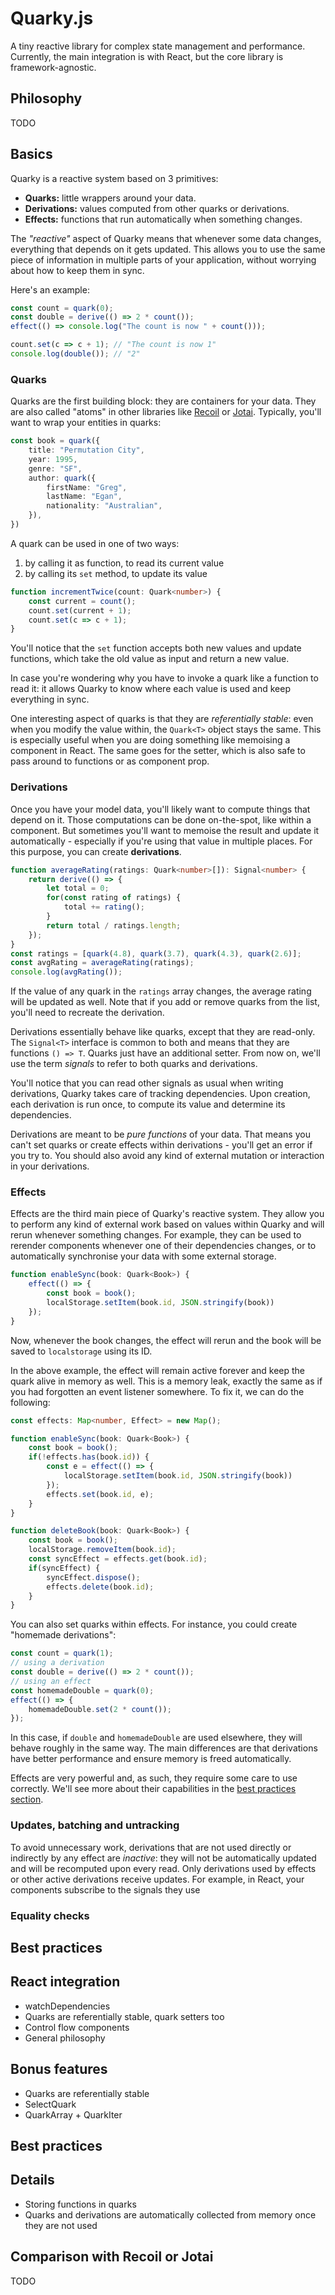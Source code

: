 # Quarky.js
A tiny reactive library for complex state management and performance. Currently, the main integration is with React, but the core library is framework-agnostic.

## Philosophy
TODO 

## Basics
Quarky is a reactive system based on 3 primitives:
- **Quarks:** little wrappers around your data.
- **Derivations:** values computed from other quarks or derivations.
- **Effects:** functions that run automatically when something changes.

The _"reactive"_ aspect of Quarky means that whenever some data changes, everything that depends on it gets updated. This allows you to use the same piece of information in multiple parts of your application, without worrying about how to keep them in sync.

Here's an example:
```ts
const count = quark(0);
const double = derive(() => 2 * count());
effect(() => console.log("The count is now " + count()));

count.set(c => c + 1); // "The count is now 1"
console.log(double()); // "2"
```

### Quarks
Quarks are the first building block: they are containers for your data. They are also called "atoms" in other libraries like [Recoil](https://recoiljs.org/) or [Jotai](https://github.com/pmndrs/jotai). Typically, you'll want to wrap your entities in quarks:

```ts
const book = quark({
    title: "Permutation City",
    year: 1995,
    genre: "SF",
    author: quark({
        firstName: "Greg",
        lastName: "Egan",
        nationality: "Australian",
    }),
})
```

A quark can be used in one of two ways:
1) by calling it as function, to read its current value
2) by calling its `set` method, to update its value

```ts
function incrementTwice(count: Quark<number>) {
    const current = count();
    count.set(current + 1);
    count.set(c => c + 1);
}
```

You'll notice that the `set` function accepts both new values and update functions, which take the old value as input and return a new value.

In case you're wondering why you have to invoke a quark like a function to read it: it allows Quarky to know where each value is used and keep everything in sync.

One interesting aspect of quarks is that they are _referentially stable_: even when you modify the value within, the `Quark<T>` object stays the same. This is especially useful when you are doing something like memoising a component in React. The same goes for the setter, which is also safe to pass around to functions or as component prop. 

### Derivations
Once you have your model data, you'll likely want to compute things that depend on it. Those computations can be done on-the-spot, like within a component. But sometimes you'll want to memoise the result and update it automatically - especially if you're using that value in multiple places. For this purpose, you can create **derivations**.

```ts
function averageRating(ratings: Quark<number>[]): Signal<number> {
    return derive(() => {
        let total = 0;
        for(const rating of ratings) {
            total += rating();
        }
        return total / ratings.length;
    });
}
const ratings = [quark(4.8), quark(3.7), quark(4.3), quark(2.6)];
const avgRating = averageRating(ratings);
console.log(avgRating());
```

If the value of any quark in the `ratings` array changes, the average rating will be updated as well. Note that if you add or remove quarks from the list, you'll need to recreate the derivation.

Derivations essentially behave like quarks, except that they are read-only. The `Signal<T>` interface is common to both and means that they are functions `() => T`. Quarks just have an additional setter. From now on, we'll use the term *signals* to refer to both quarks and derivations.

You'll notice that you can read other signals as usual when writing derivations, Quarky takes care of tracking dependencies. Upon creation, each derivation is run once, to compute its value and determine its dependencies.

Derivations are meant to be _pure functions_ of your data. That means you can't set quarks or create effects within derivations - you'll get an error if you try to. You should also avoid any kind of external mutation or interaction in your derivations.

### Effects
Effects are the third main piece of Quarky's reactive system. They allow you to perform any kind of external work based on values within Quarky and will rerun whenever something changes. For example, they can be used to rerender components whenever one of their dependencies changes, or to automatically synchronise your data with some external storage.

```ts
function enableSync(book: Quark<Book>) {
    effect(() => {
        const book = book();
        localStorage.setItem(book.id, JSON.stringify(book))
    });
}
```

Now, whenever the book changes, the effect will rerun and the book will be saved to `localstorage` using its ID.

In the above example, the effect will remain active forever and keep the quark alive in memory as well. This is a memory leak, exactly the same as if you had forgotten an event listener somewhere. To fix it, we can do the following:

```ts
const effects: Map<number, Effect> = new Map();

function enableSync(book: Quark<Book>) {
    const book = book();
    if(!effects.has(book.id)) {
        const e = effect(() => {
            localStorage.setItem(book.id, JSON.stringify(book))
        });
        effects.set(book.id, e);
    }
}

function deleteBook(book: Quark<Book>) {
    const book = book();
    localStorage.removeItem(book.id);
    const syncEffect = effects.get(book.id);
    if(syncEffect) {
        syncEffect.dispose();
        effects.delete(book.id);
    }
}
```

You can also set quarks within effects. For instance, you could create "homemade derivations":

```ts
const count = quark(1);
// using a derivation
const double = derive(() => 2 * count());
// using an effect
const homemadeDouble = quark(0);
effect(() => {
    homemadeDouble.set(2 * count());
});
```

In this case, if `double` and `homemadeDouble` are used elsewhere, they will behave roughly in the same way. The main differences are that derivations have better performance and ensure memory is freed automatically.

Effects are very powerful and, as such, they require some care to use correctly. We'll see more about their capabilities in the [best practices section](#best-practices).


### Updates, batching and untracking


To avoid unnecessary work, derivations that are not used directly or indirectly by any effect are *inactive*: they will not be automatically updated and will be recomputed upon every read. Only derivations used by effects or other active derivations receive updates. For example, in React, your components subscribe to the signals they use 

### Equality checks

## Best practices

## React integration
- watchDependencies
- Quarks are referentially stable, quark setters too
- Control flow components
- General philosophy

## Bonus features
- Quarks are referentially stable
- SelectQuark
- QuarkArray + QuarkIter

## Best practices

## Details
- Storing functions in quarks
- Quarks and derivations are automatically collected from memory once they are not used

## Comparison with Recoil or Jotai
TODO